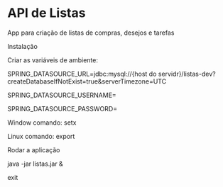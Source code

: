 # API de Listas
App para criação de listas de compras, desejos e tarefas

Instalação

Criar as variáveis de ambiente:

SPRING_DATASOURCE_URL=jdbc:mysql://{host do servidr}/listas-dev?createDatabaseIfNotExist=true&serverTimezone=UTC

SPRING_DATASOURCE_USERNAME=

SPRING_DATASOURCE_PASSWORD=

Window comando: setx

Linux comando: export

Rodar a aplicação

java -jar listas.jar &

exit
